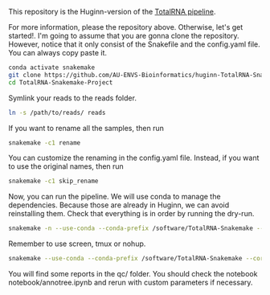 This repository is the Huginn-version of the [TotalRNA pipeline](https://github.com/AU-ENVS-Bioinformatics/TotalRNA-Snakemake). 

For more information, please the repository above. Otherwise, let's get started!. I'm going to assume that you are gonna clone the repository. However, notice that it only consist of the Snakefile and the config.yaml file. You can always copy paste it. 

```bash
conda activate snakemake
git clone https://github.com/AU-ENVS-Bioinformatics/huginn-TotalRNA-Snakemake/ TotalRNA-Snakemake-Project
cd TotalRNA-Snakemake-Project
```

Symlink your reads to the reads folder. 
```bash
ln -s /path/to/reads/ reads
```

If you want to rename all the samples, then run
```bash
snakemake -c1 rename
```
You can customize the renaming in the config.yaml file. Instead, if you want to use the original names, then run

```bash 
snakemake -c1 skip_rename
```

Now, you can run the pipeline. We will use conda to manage the dependencies. Because those are already in Huginn, we can avoid reinstalling them. Check that everything is in order by running the dry-run.
```bash
snakemake -n --use-conda --conda-prefix /software/TotalRNA-Snakemake --cores 100
```

Remember to use screen, tmux or nohup. 

```bash
snakemake --use-conda --conda-prefix /software/TotalRNA-Snakemake --cores 100
```

You will find some reports in the qc/ folder. You should check the notebook notebook/annotree.ipynb and rerun with custom parameters if necessary. 
